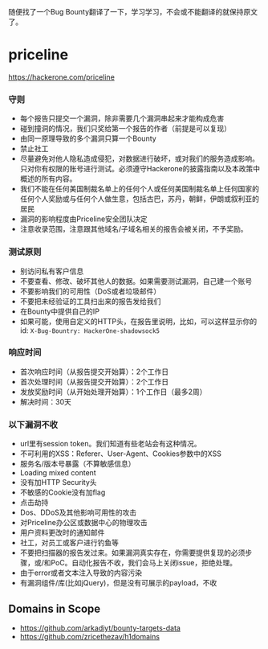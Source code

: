 随便找了一个Bug Bounty翻译了一下，学习学习，不会或不能翻译的就保持原文了。
# priceline
https://hackerone.com/priceline


### 守则
- 每个报告只提交一个漏洞，除非需要几个漏洞串起来才能构成危害
- 碰到撞洞的情况，我们只奖给第一个报告的作者（前提是可以复现）
- 由同一原理导致的多个漏洞只算一个Bounty
- 禁止社工
- 尽量避免对他人隐私造成侵犯，对数据进行破坏，或对我们的服务造成影响。只对你有权限的账号进行测试。必须遵守Hackerone的披露指南以及本政策中概述的所有内容。
- 我们不能在任何美国制裁名单上的任何个人或任何美国制裁名单上任何国家的任何个人奖励或与任何个人做生意，包括古巴，苏丹，朝鲜，伊朗或叙利亚的居民
- 漏洞的影响程度由Priceline安全团队决定
- 注意收录范围，注意跟其他域名/子域名相关的报告会被关闭，不予奖励。

### 测试原则
- 别访问私有客户信息
- 不要查看、修改、破坏其他人的数据。如果需要测试漏洞，自己建一个账号
- 不要影响我们的可用性（DoS或者垃圾邮件）
- 不要把未经验证的工具扫出来的报告发给我们
- 在Bounty中提供自己的IP
- 如果可能，使用自定义的HTTP头，在报告里说明，比如，可以这样显示你的id: `X-Bug-Bountry: HackerOne-shadowsock5`

### 响应时间
- 首次响应时间（从报告提交开始算）：2个工作日
- 首次处理时间（从报告提交开始算）：2个工作日
- 发放奖励时间（从开始处理开始算）：1个工作日（最多2周）
- 解决时间：30天

### 以下漏洞不收
- url里有session token。我们知道有些老站会有这种情况。
- 不可利用的XSS：Referer、User-Agent、Cookies参数中的XSS
- 服务名/版本号暴露（不算敏感信息）
- Loading mixed content
- 没有加HTTP Security头
- 不敏感的Cookie没有加flag
- 点击劫持
- Dos、DDoS及其他影响可用性的攻击
- 对Priceline办公区或数据中心的物理攻击
- 用户资料更改时的通知邮件
- 社工，对员工或客户进行钓鱼等
- 不要把扫描器的报告发过来。如果漏洞真实存在，你需要提供复现的必须步骤，或/和PoC。自动化报告不收，我们会马上关闭issue，拒绝处理。
- 由于error或者文本注入导致的内容污染
- 有漏洞组件/库(比如jQuery)，但是没有可展示的payload，不收

## Domains in Scope
- https://github.com/arkadiyt/bounty-targets-data
- https://github.com/zricethezav/h1domains
